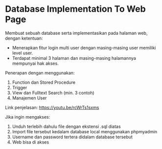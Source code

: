 # Database Implementation To Web Page

Membuat sebuah database serta implementasikan pada halaman web, dengan ketentuan:
- Menerapkan fitur login multi user dengan masing-masing user memiliki level user.
- Terdapat minimal 3 halaman dan masing-masing halamannya mempunyai hak akses.

Penerapan dengan menggunakan:
1) Function dan Stored Procedure
2) Trigger
3) View dan Fulltext Search (min. 3 contoh)
4) Manajemen User

Link penjelasan: https://youtu.be/rcWrTs1sxms 

Jika ingin mengakses:
1. Unduh terlebih dahulu file dengan ekstensi .sql diatas
2. Import file tersebut kedalam database local menggunakan phpmyadmin
3. Username dan password tertera didalam database tersebut
4. Web bisa di akses
